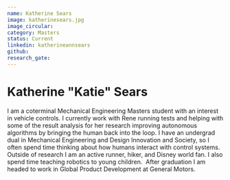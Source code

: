 ```yaml
---
name: Katherine Sears
image: katherinesears.jpg
image_circular:
category: Masters
status: Current
linkedin: katherineannsears
github: 
research_gate: 
---
```

# Katherine "Katie" Sears

I am a coterminal Mechanical Engineering Masters student with an interest in vehicle controls. I currently work with Rene running tests and helping with some of the result analysis for her research improving autonomous algorithms by bringing the human back into the loop. I have an undergrad dual in Mechanical Engineering and Design Innovation and Society, so I often spend time thinking about how humans interact with control systems. Outside of research I am an active runner, hiker, and Disney world fan. I also spend time teaching robotics to young children.  After graduation I am headed to work in Global Product Development at General Motors.
